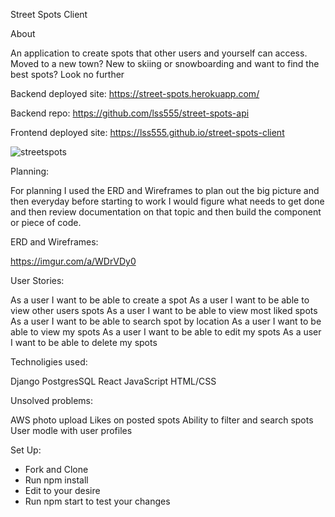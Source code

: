Street Spots Client

About

An application to create spots that other users and yourself can access.  Moved to a new town? New to skiing or snowboarding and want to find the best spots? Look no further

Backend deployed site: https://street-spots.herokuapp.com/

Backend repo: https://github.com/lss555/street-spots-api

Frontend deployed site: https://lss555.github.io/street-spots-client

![streetspots](https://user-images.githubusercontent.com/60980631/93805308-c990cc00-fc04-11ea-9db8-662d5ad65897.png)

Planning:

For planning I used the ERD and Wireframes to plan out the big picture and then everyday before starting to work I would figure what needs to get done and then review documentation on that topic and then build the component or piece of code.

ERD and Wireframes:

https://imgur.com/a/WDrVDy0

User Stories:

As a user I want to be able to create a spot
As a user I want to be able to view other users spots
As a user I want to be able to view most liked spots
As a user I want to be able to search spot by location
As a user I want to be able to view my spots
As a user I want to be able to edit my spots
As a user I want to be able to delete my spots

Technoligies used:

Django
PostgresSQL
React
JavaScript
HTML/CSS

Unsolved problems:

AWS photo upload
Likes on posted spots
Ability to filter and search spots
User modle with user profiles

Set Up:

- Fork and Clone
- Run npm install
- Edit to your desire
- Run npm start to test your changes
